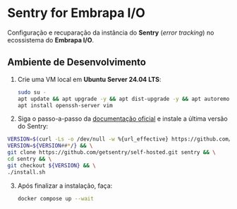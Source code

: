 # Sentry for Embrapa I/O

Configuração e recuparação da instância do **Sentry** (_error tracking_) no ecossistema do **Embrapa I/O**.

<!-- Observação: Em ambiantes **Apple Silicon** será necessário utilizar o UTM com QEMU (emulando a arquitetura AMD64). Nestes casos, habilite 4 CPUs, pelo menos 8GB de RAM e configure a VM para utilizar o processador "`Intel Core Processor (Haswell) (Haswell-v1)`" e habilite os seguintes recursos: `sse4.2`, `sse4.1`, `avx`, `avx2` e `ssse3`. -->

## Ambiente de Desenvolvimento

1. Crie uma VM local em **Ubuntu Server 24.04 LTS**:
   
   ```bash
   sudo su -
   apt update && apt upgrade -y && apt dist-upgrade -y && apt autoremove -y && apt autoclean
   apt install openssh-server vim
   ```

2. Siga o passo-a-passo da [documentação oficial](https://develop.sentry.dev/self-hosted/) e instale a última versão do Sentry:

  ```bash
  VERSION=$(curl -Ls -o /dev/null -w %{url_effective} https://github.com/getsentry/self-hosted/releases/latest) && \
  VERSION=${VERSION##*/} && \
  git clone https://github.com/getsentry/self-hosted.git sentry && \
  cd sentry && \
  git checkout ${VERSION} && \
  ./install.sh
  ```

3. Após finalizar a instalação, faça:

   ```bash
   docker compose up --wait
   ```

